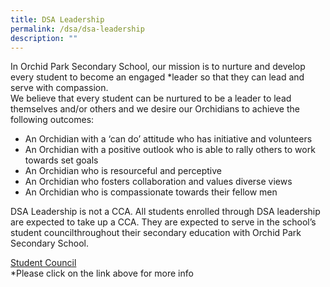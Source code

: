 ```yaml
---
title: DSA Leadership
permalink: /dsa/dsa-leadership
description: ""
---
```

<p>In Orchid Park Secondary School, our mission is to nurture and develop every student to become an engaged *leader so that they can lead and serve with compassion.<br />We believe that every student can be nurtured to be a leader to lead themselves and/or others and we desire our Orchidians to achieve the following outcomes:</p>
<ul>
<li>An Orchidian with a &lsquo;can do&rsquo; attitude who has initiative and volunteers</li>
<li>An Orchidian with a positive outlook who is able to rally others to work towards set goals</li>
<li>An Orchidian who is resourceful and perceptive</li>
<li>An Orchidian who fosters collaboration and values diverse views</li>
<li>An Orchidian who is compassionate towards their fellow men</li>
</ul>
<p>DSA Leadership is not a CCA. All students enrolled through DSA leadership are&nbsp;expected to take up a CCA. They are expected to serve in the school&rsquo;s student councilthroughout their secondary education with Orchid Park Secondary School.</p>
<p><a href="/our-engaged-learners/student-leadership/o-p-student-council" target="_blank" rel="noopener">Student Council</a><br />*Please click on the link above for more info</p>